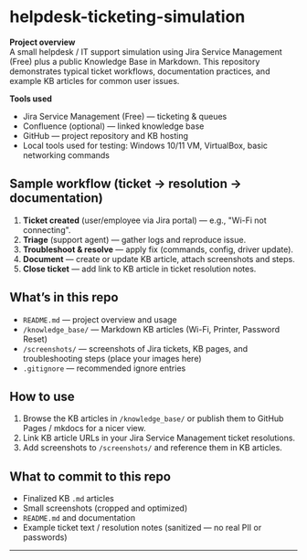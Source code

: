 # helpdesk-ticketing-simulation

**Project overview**  
A small helpdesk / IT support simulation using Jira Service Management (Free) plus a public Knowledge Base in Markdown. This repository demonstrates typical ticket workflows, documentation practices, and example KB articles for common user issues.

**Tools used**
- Jira Service Management (Free) — ticketing & queues
- Confluence (optional) — linked knowledge base
- GitHub — project repository and KB hosting
- Local tools used for testing: Windows 10/11 VM, VirtualBox, basic networking commands

## Sample workflow (ticket → resolution → documentation)
1. **Ticket created** (user/employee via Jira portal) — e.g., "Wi-Fi not connecting".
2. **Triage** (support agent) — gather logs and reproduce issue.
3. **Troubleshoot & resolve** — apply fix (commands, config, driver update).
4. **Document** — create or update KB article, attach screenshots and steps.
5. **Close ticket** — add link to KB article in ticket resolution notes.

## What’s in this repo
- `README.md` — project overview and usage
- `/knowledge_base/` — Markdown KB articles (Wi-Fi, Printer, Password Reset)
- `/screenshots/` — screenshots of Jira tickets, KB pages, and troubleshooting steps (place your images here)
- `.gitignore` — recommended ignore entries

## How to use
1. Browse the KB articles in `/knowledge_base/` or publish them to GitHub Pages / mkdocs for a nicer view.
2. Link KB article URLs in your Jira Service Management ticket resolutions.
3. Add screenshots to `/screenshots/` and reference them in KB articles.

## What to commit to this repo
- Finalized KB `.md` articles
- Small screenshots (cropped and optimized)
- `README.md` and documentation
- Example ticket text / resolution notes (sanitized — no real PII or passwords)


---

